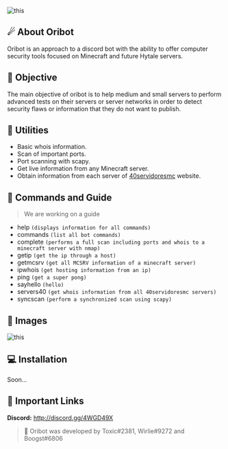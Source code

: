 ![this](https://img.shields.io/badge/Status-Under%20Development-lightgreen?style=for-the-badge)

## ☄ About Oribot
Oribot is an approach to a discord bot with the ability to offer computer security tools focused on Minecraft and future Hytale servers.

## 🎯 Objective
The main objective of oribot is to help medium and small servers to perform advanced tests on their servers or server networks in order to detect security flaws or information that they do not want to publish.

## 📒 Utilities
- Basic whois information.
- Scan of important ports.
- Port scanning with scapy.
- Get live information from any Minecraft server.
- Obtain information from each server of [40servidoresmc](https://www.40servidoresmc.es/) website.

## 🤖 Commands and Guide

> We are working on a guide

- help `(displays information for all commands)`
- commands `(list all bot commands)`
- complete `(performs a full scan including ports and whois to a minecraft server with nmap)`
- getip `(get the ip through a host)`   
- getmcsrv `(get all MCSRV information of a minecraft server)`
- ipwhois `(get hosting information from an ip)`
- ping `(get a super pong)`
- sayhello `(hello)`
- servers40 `(get whois information from all 40servidoresmc servers)`
- syncscan `(perform a synchronized scan using scapy)`

## 📸 Images

![this](https://i.imgur.com/nhIVnkY.png)

## 💻 Installation
Soon...

## 🔗 Important Links

**Discord:** http://discord.gg/4WGD49X

> 🔧 Oribot was developed by Toxic#2381, Wirlie#9272 and Boogst#6806